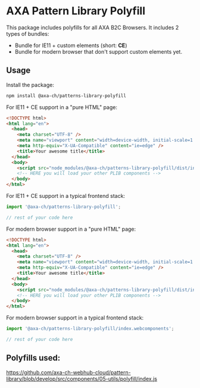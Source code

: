 # AXA Pattern Library Polyfill

This package includes polyfills for all AXA B2C Browsers. It includes 2 types of bundles:

- Bundle for IE11 + custom elements (short: **CE**)
- Bundle for modern browser that don't support custom elements yet.

## Usage

Install the package:

```bash
npm install @axa-ch/patterns-library-polyfill
```

For IE11 + CE support in a "pure HTML" page:

```html
<!DOCTYPE html>
<html lang="en">
  <head>
    <meta charset="UTF-8" />
    <meta name="viewport" content="width=device-width, initial-scale=1.0" />
    <meta http-equiv="X-UA-Compatible" content="ie=edge" />
    <title>Your awesome title</title>
  </head>
  <body>
    <script src="node_modules/@axa-ch/patterns-library-polyfill/dist/index.js"></script>
    <!-- HERE you will load your other PLIB components -->
  </body>
</html>
```

For IE11 + CE support in a typical frontend stack:

```js
import '@axa-ch/patterns-library-polyfill';

// rest of your code here
```

For modern browser support in a "pure HTML" page:

```html
<!DOCTYPE html>
<html lang="en">
  <head>
    <meta charset="UTF-8" />
    <meta name="viewport" content="width=device-width, initial-scale=1.0" />
    <meta http-equiv="X-UA-Compatible" content="ie=edge" />
    <title>Your awesome title</title>
  </head>
  <body>
    <script src="node_modules/@axa-ch/patterns-library-polyfill/dist/index.webcomponents.js"></script>
    <!-- HERE you will load your other PLIB components -->
  </body>
</html>
```

For modern browser support in a typical frontend stack:

```js
import '@axa-ch/patterns-library-polyfill/index.webcomponents';

// rest of your code here
```

## Polyfills used:

https://github.com/axa-ch-webhub-cloud/pattern-library/blob/develop/src/components/05-utils/polyfill/index.js
